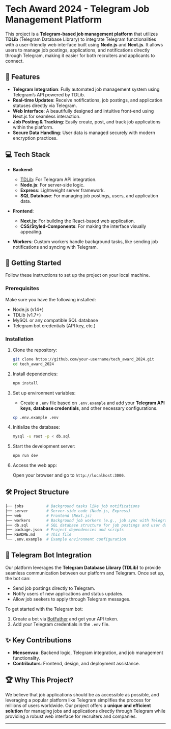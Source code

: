 # Tech Award 2024 - Telegram Job Management Platform

This project is a **Telegram-based job management platform** that utilizes **TDLib** (Telegram Database Library) to integrate Telegram functionalities with a user-friendly web interface built using **Node.js** and **Next.js**. It allows users to manage job postings, applications, and notifications directly through Telegram, making it easier for both recruiters and applicants to connect.

## 🌟 Features

-   **Telegram Integration**: Fully automated job management system using Telegram’s API powered by TDLib.
-   **Real-time Updates**: Receive notifications, job postings, and application statuses directly via Telegram.
-   **Web Interface**: A beautifully designed and intuitive front-end using Next.js for seamless interaction.
-   **Job Posting & Tracking**: Easily create, post, and track job applications within the platform.
-   **Secure Data Handling**: User data is managed securely with modern encryption practices.

## 💻 Tech Stack

-   **Backend**:
    -   [TDLib](https://core.telegram.org/tdlib): For Telegram API integration.
    -   **Node.js**: For server-side logic.
    -   **Express**: Lightweight server framework.
    -   **SQL Database**: For managing job postings, users, and application data.
-   **Frontend**:

    -   **Next.js**: For building the React-based web application.
    -   **CSS/Styled-Components**: For making the interface visually appealing.

-   **Workers**: Custom workers handle background tasks, like sending job notifications and syncing with Telegram.

## 🚀 Getting Started

Follow these instructions to set up the project on your local machine.

### Prerequisites

Make sure you have the following installed:

-   Node.js (v14+)
-   TDLib (v1.7+)
-   MySQL or any compatible SQL database
-   Telegram bot credentials (API key, etc.)

### Installation

1. Clone the repository:

    ```bash
    git clone https://github.com/your-username/tech_award_2024.git
    cd tech_award_2024
    ```

2. Install dependencies:

    ```bash
    npm install
    ```

3. Set up environment variables:

    - Create a `.env` file based on `.env.example` and add your **Telegram API keys**, **database credentials**, and other necessary configurations.

    ```bash
    cp .env.example .env
    ```

4. Initialize the database:

    ```bash
    mysql -u root -p < db.sql
    ```

5. Start the development server:

    ```bash
    npm run dev
    ```

6. Access the web app:

    Open your browser and go to `http://localhost:3000`.

## 🛠️ Project Structure

```bash
├── jobs          # Background tasks like job notifications
├── server        # Server-side code (Node.js, Express)
├── web           # Frontend (Next.js)
├── workers       # Background job workers (e.g., job sync with Telegram)
├── db.sql        # SQL database structure for job postings and user data
├── package.json  # Project dependencies and scripts
├── README.md     # This file
└── .env.example  # Example environment configuration
```

## 📱 Telegram Bot Integration

Our platform leverages the **Telegram Database Library (TDLib)** to provide seamless communication between our platform and Telegram. Once set up, the bot can:

-   Send job postings directly to Telegram.
-   Notify users of new applications and status updates.
-   Allow job seekers to apply through Telegram messages.

To get started with the Telegram bot:

1. Create a bot via [BotFather](https://core.telegram.org/bots#botfather) and get your API token.
2. Add your Telegram credentials in the `.env` file.

## ✨ Key Contributions

-   **Mensenvau**: Backend logic, Telegram integration, and job management functionality.
-   **Contributors**: Frontend, design, and deployment assistance.

## 🏆 Why This Project?

We believe that job applications should be as accessible as possible, and leveraging a popular platform like Telegram simplifies the process for millions of users worldwide. Our project offers a **unique and efficient solution** for managing jobs and applications directly through Telegram while providing a robust web interface for recruiters and companies.

---
